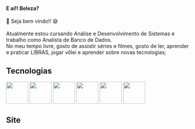 #### E ai!! Beleza? </br>
👋 Seja bem vindo!! 😄</br></br>
Atualmente estou cursando Análise e Desenvolvimento de Sistemas e trabalho como Analista de Banco de Dados.</br>
No meu tempo livre, gosto de assistir séries e filmes, gosto de ler, aprender e praticar LIBRAS, jogar vôlei e aprender sobre novas tecnologias;

## Tecnologias
<div display="flex">

<!-- Icon HTML -->
<img src="https://cdn-icons-png.flaticon.com/512/136/136528.png" width="60" height="60"> 

<!-- Icon CSS -->
<img src="https://cdn-icons-png.flaticon.com/512/136/136527.png" width="60" height="60"> 

<!-- Icon JavaScript -->
<img src="https://cdn-icons-png.flaticon.com/512/136/136530.png" width="60" height="60"> 

<!-- Icon Dart -->
<img src="https://avatars1.githubusercontent.com/u/1609975?s=200&v=4" width="60" height="60"> 

<!-- Icon Flutter -->
<img src="https://gblobscdn.gitbook.com/spaces%2F-LanYWbVFl837-fblbH8%2Favatar.png?alt=media" width="60" height="60"> 

<!-- Icon MySQL -->
<img src="https://cdn-icons-png.flaticon.com/512/7207/7207175.png" width="60" height="60">

</div>


## Site

<!-- Conheça também o meu site <a href="https://lucaslorran.tech" target="_blank">Clicando aqui.</a> -->
